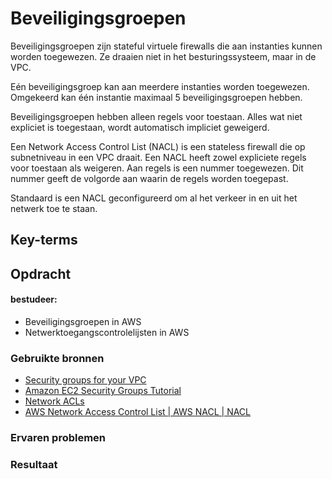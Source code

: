 # Beveiligingsgroepen
Beveiligingsgroepen zijn stateful virtuele firewalls die aan instanties kunnen worden toegewezen. Ze draaien niet in het besturingssysteem, maar in de VPC.

Eén beveiligingsgroep kan aan meerdere instanties worden toegewezen. Omgekeerd kan één instantie maximaal 5 beveiligingsgroepen hebben.

Beveiligingsgroepen hebben alleen regels voor toestaan. Alles wat niet expliciet is toegestaan, wordt automatisch impliciet geweigerd.

Een Network Access Control List (NACL) is een stateless firewall die op subnetniveau in een VPC draait.
Een NACL heeft zowel expliciete regels voor toestaan als weigeren. Aan regels is een nummer toegewezen. Dit nummer geeft de volgorde aan waarin de regels worden toegepast.

Standaard is een NACL geconfigureerd om al het verkeer in en uit het netwerk toe te staan.
## Key-terms

## Opdracht
#### bestudeer:
- Beveiligingsgroepen in AWS
- Netwerktoegangscontrolelijsten in AWS
### Gebruikte bronnen
- [Security groups for your VPC](https://docs.aws.amazon.com/vpc/latest/userguide/VPC_SecurityGroups.html)
- [Amazon EC2 Security Groups Tutorial](https://www.youtube.com/watch?v=nA3yN76cNxo)
- [Network ACLs](https://docs.aws.amazon.com/vpc/latest/userguide/vpc-network-acls.html)
- [AWS Network Access Control List | AWS NACL | NACL](https://www.youtube.com/watch?v=tLAgYQlMWGo)
### Ervaren problemen

### Resultaat
